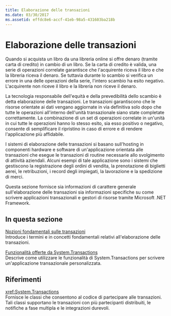 ```yaml
---
title: Elaborazione delle transazioni
ms.date: 03/30/2017
ms.assetid: effdc8e6-accf-41eb-98a5-431603ba218b
---
```

# <a name="transaction-processing"></a>Elaborazione delle transazioni
Quando si acquista un libro da una libreria online si offre denaro (tramite carta di credito) in cambio di un libro. Se la carta di credito è valida, una serie di operazioni correlate garantisce che l'acquirente riceva il libro e che la libreria riceva il denaro. Se tuttavia durante lo scambio si verifica un errore in una delle operazioni della serie, l'intero scambio ha esito negativo. L'acquirente non riceve il libro e la libreria non riceve il denaro.  
  
 La tecnologia responsabile dell'equità e della prevedibilità dello scambio è detta elaborazione delle transazioni. Le transazioni garantiscono che le risorse orientate ai dati vengano aggiornate in via definitiva solo dopo che tutte le operazioni all'interno dell'unità transazionale siano state completate correttamente. La combinazione di un set di operazioni correlate in un'unità in cui tutte le operazioni hanno lo stesso esito, sia esso positivo o negativo, consente di semplificare il ripristino in caso di errore e di rendere l'applicazione più affidabile.  
  
 I sistemi di elaborazione delle transazioni si basano sull'hosting in componenti hardware e software di un'applicazione orientata alle transazioni che esegue le transazioni di routine necessarie allo svolgimento di attività aziendali. Alcuni esempi di tale applicazione sono i sistemi che gestiscono la registrazione degli ordini di vendita, la prenotazione di biglietti aerei, le retribuzioni, i record degli impiegati, la lavorazione e la spedizione di merci.  
  
 Questa sezione fornisce sia informazioni di carattere generale sull'elaborazione delle transazioni sia informazioni specifiche su come scrivere applicazioni transazionali e gestori di risorse tramite Microsoft .NET Framework.  
  
## <a name="in-this-section"></a>In questa sezione  
 [Nozioni fondamentali sulle transazioni](../../../../docs/framework/data/transactions/transaction-fundamentals.md)  
 Introduce i termini e in concetti fondamentali relativi all'elaborazione delle transazioni.  
  
 [Funzionalità offerte da System.Transactions](../../../../docs/framework/data/transactions/features-provided-by-system-transactions.md)  
 Descrive come utilizzare le funzionalità di System.Transactions per scrivere un'applicazione transazionale personalizzata.  
  
## <a name="reference"></a>Riferimenti  
 <xref:System.Transactions>  
 Fornisce le classi che consentono al codice di partecipare alle transazioni. Tali classi supportano le transazioni con più partecipanti distribuiti, le notifiche a fase multipla e le integrazioni durevoli.

